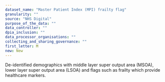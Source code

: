 ```yaml
---
dataset_name: "Master Patient Index (MPI) frailty flag"
granularity: ""
source: "NHS Digital"
purpose_of_the_data: ""
data_controller: ""
dpia_inclusion: ""
data_processor_organisations: ""
collecting_and_sharing_governance: ""
first_letter: M
new: New
---
```

De-identified demographics with middle layer super output area (MSOA), lower layer super output area (LSOA) and flags such as frailty which provide healthcare markers.